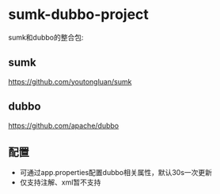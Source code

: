 # sumk-dubbo-project
sumk和dubbo的整合包:
## sumk
https://github.com/youtongluan/sumk
    
## dubbo
https://github.com/apache/dubbo

## 配置
- 可通过app.properties配置dubbo相关属性，默认30s一次更新
- 仅支持注解、xml暂不支持

